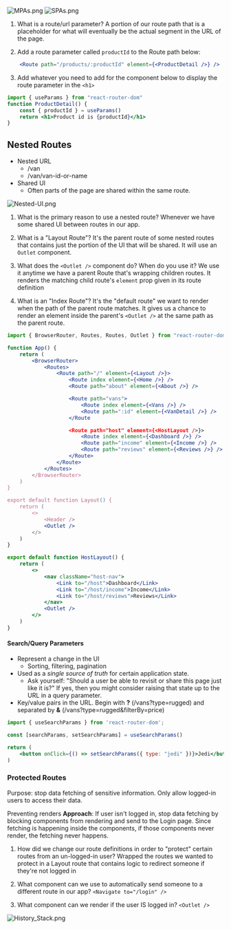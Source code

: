 ![MPAs.png](MPAs.png)
![SPAs.png](SPAs.png)


1. What is a route/url parameter?
A portion of our route path that is a placeholder for what will eventually be the actual segment in the URL of the page.

2. Add a route parameter called `productId` to the Route path below:
```jsx
	<Route path="/products/:productId" element={<ProductDetail />} />
```

3. Add whatever you need to add for the component below to display the route parameter in the `<h1>`

```jsx
import { useParams } from "react-router-dom"
function ProductDetail() {
	const { productId } = useParams()
	return <h1>Product id is {productId}</h1>
}
```


## Nested Routes
- Nested URL
	- /van
	- /van/van-id-or-name
- Shared UI
	- Often parts of the page are shared within the same route.

![Nested-UI.png](Nested-UI.png)

1. What is the primary reason to use a nested route?
Whenever we have some shared UI between routes in our app.

2. What is a "Layout Route"?
It's the parent route of some nested routes that contains just the portion of the UI that will be shared. It will use an `Outlet` component.

3. What does the `<Outlet />` component do? When do you use it?
We use it anytime we have a parent Route that's wrapping children routes. It renders the matching child route's `element` prop given in its route definition

4. What is an "Index Route"?
It's the "default route" we want to render when the path of the parent route matches. It gives us a chance to render an element inside the parent's `<Outlet />` at the same path as the parent route.


```jsx
import { BrowserRouter, Routes, Routes, Outlet } from "react-router-dom"

function App() {
	return (
		<BrowserRouter>
			<Routes>
				<Route path="/" element={<Layout />}>
					<Route index element={<Home />} />
					<Route path="about" element={<About />} />

					<Route path="vans">
						<Route index element={<Vans />} />
						<Route path=":id" element={<VanDetail />} />
					</Route

					<Route path="host" element={<HostLayout />}>
						<Route index element={<Dashboard />} />
						<Route path="income" element={<Income />} />
						<Route path="reviews" element={<Reviews />} />
					</Route>
				</Route>
			</Routes>
		</BrowserRouter>
	)
}

export default function Layout() {
	return (
		<>
			<Header />
			<Outlet />
		</>
	)
}

export default function HostLayout() {
	return (
		<>
			<nav className="host-nav">
				<Link to="/host">Dashboard</Link>
				<Link to="/host/income">Income</Link>
				<Link to="/host/reviews">Reviews</Link>
			</nav>
			<Outlet />
		</>
	)
}
```

#### Search/Query Parameters
- Represent a change in the UI
	- Sorting, filtering, pagination
- Used as a *single source of truth* for certain application state.
	- Ask yourself: "Should a user be able to revisit or share this page just like it is?" If yes, then you might consider raising that state up to the URL in a query parameter.
- Key/value pairs in the URL. Begin with **?** (/vans?type=rugged) and separated by **&** (/vans?type=rugged&filterBy=price)

```jsx
import { useSearchParams } from 'react-router-dom';

const [searchParams, setSearchParams] = useSearchParams()

return (
	<button onClick={() => setSearchParams({ type: "jedi" })}>Jedi</button>
)
```

### Protected Routes
Purpose: stop data fetching of sensitive information. Only allow logged-in users to access their data.

Preventing renders
**Approach**: If user isn't logged in, stop data fetching by blocking components from rendering and send to the Login page. Since fetching is happening inside the components, if those components never render, the fetching never happens.



1. How did we change our route definitions in order to "protect" certain routes from an un-logged-in user?
Wrapped the routes we wanted to protect in a Layout route that contains logic to redirect someone if they're not logged in

2. What component can we use to automatically send someone to a different route in our app?
`<Navigate to="/login" />`

3. What component can we render if the user IS logged in?
`<Outlet />`

![History_Stack.png](History_Stack.png)



